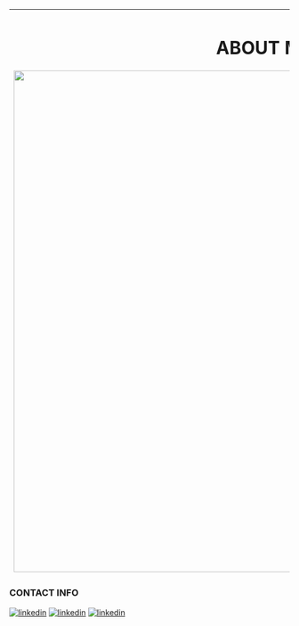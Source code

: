 | <h1>ABOUT ME</h1> <img src=https://user-images.githubusercontent.com/119072440/224572124-70e98718-145b-4641-8da9-fee7f57ae7e4.png style="width: 900px"></img> | [![Anurag's GitHub stats](https://github-readme-stats.vercel.app/api?username=arthuralmeidadev&theme=codeSTACKr)](https://github.com/athuralmeidadev/github-readme-stats) <h2>TECNOLOGIES</h2> <img src=https://user-images.githubusercontent.com/119072440/220212033-21a418b7-3420-4b90-a285-6e392bb10692.png style="height: 30px"></img> <img src=https://user-images.githubusercontent.com/119072440/220212073-c71ecdd0-e955-421d-acd2-96a1ca67c443.png style="height: 30px"></img> <img src=https://user-images.githubusercontent.com/119072440/220212103-35bc1223-465f-45ae-81a6-00fcb26c6ec1.png style="height: 30px"></img> <img src=https://user-images.githubusercontent.com/119072440/220212242-6aa56888-d8c6-40f6-98a6-d5fbbd1dd2ce.png style="height: 30px"></img> <img src=https://user-images.githubusercontent.com/119072440/220212604-843f55aa-0868-435a-95b5-d94402eaf380.png style="height: 30px"></img> <img src=https://user-images.githubusercontent.com/119072440/220212748-d02ad4a1-3e4a-4d56-9dd7-ec2ec0762bbc.png style="height: 30px"></img> <img src=https://user-images.githubusercontent.com/119072440/220212887-3ef6174a-13ba-4159-88e3-4202b108c305.png style="height: 30px"></img> <img src=https://user-images.githubusercontent.com/119072440/220378401-a22f0bb7-366f-4168-8644-20219f688466.png style="height: 30px"></img> <p>JavaScript, Node.js, CSS, Pug, TypeScript, Python, Tkinter, Express.js, React.js, HTML, Nest.js, Koa.js, JWT, Java, C, C++, C#, Google Cloud</p> <h2>SKILLS</h2> <p>Main Programming Languages: Javascript, Python and C <br/> Can speak: English, Portuguese, and Japanese</p> <br/><br/> <h3>RESUME</h3>[![Resume-pt](https://img.shields.io/badge/portuguese-0A66C2?style=for-the-badge)](cv-arthuralmeida.pdf) [![Resume-en](https://img.shields.io/badge/english-0A66C2?style=for-the-badge)](cv-arthuralmeida-english.pdf) <br/>|
|:-:|:-|
 
### CONTACT INFO
[![linkedin](https://img.shields.io/badge/linkedin-0A66C2?style=for-the-badge&logo=linkedin&logoColor=white)](https://www.linkedin.com/in/arthuralmeidadev)
[![linkedin](https://img.shields.io/badge/Email-208f9f?style=for-the-badge&logo=gmail&logoColor=white)](arthuralmeida.office.dev@gmail.com)
[![linkedin](https://img.shields.io/badge/Instagram-9a12cf?style=for-the-badge&logo=Instagram&logoColor=white)](https://www.instagram.com/abraao.arthur01)
